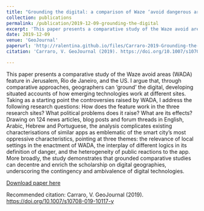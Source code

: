 ```yaml
---
title: "Grounding the digital: a comparison of Waze ‘avoid dangerous areas’ feature in Jerusalem, Rio de Janeiro and the US"
collection: publications
permalink: /publication/2019-12-09-grounding-the-digital
excerpt: 'This paper presents a comparative study of the Waze avoid areas (WADA) feature in Jerusalem, Rio de Janeiro, and the US. I argue that, through comparative approaches, geographers can ‘ground’ the digital, developing situated accounts of how emerging technologies work at different sites...'
date: 2019-12-09
venue: 'GeoJournal'
paperurl: 'http://ralentina.github.io/files/Carraro-2019-Grounding-the-Digital.pdf'
citation: 'Carraro, V. GeoJournal (2019). https://doi.org/10.1007/s10708-019-10117-y'

---
```

This paper presents a comparative study of the Waze avoid areas (WADA) feature in Jerusalem, Rio de Janeiro, and the US. I argue that, through comparative approaches, geographers can ‘ground’ the digital, developing situated accounts of how emerging technologies work at different sites. Taking as a starting point the controversies raised by WADA, I address the following research questions: How does the feature work in the three research sites? What political problems does it raise? What are its effects? Drawing on 124 news articles, blog posts and forum threads in English, Arabic, Hebrew and Portuguese, the analysis complicates existing characterisations of similar apps as emblematic of the smart city’s most oppressive characteristics, pointing at three themes: the relevance of local settings in the enactment of WADA, the interplay of different logics in its definition of danger, and the heterogeneity of public reactions to the app. More broadly, the study demonstrates that grounded comparative studies can decentre and enrich the scholarship on digital geographies, underscoring the contingency and ambivalence of digital technologies.

[Download paper here](http://ralentina.github.io/files/Carraro-2019-Grounding-the-Digital.pdf)

Recommended citation: Carraro, V. GeoJournal (2019). https://doi.org/10.1007/s10708-019-10117-y
